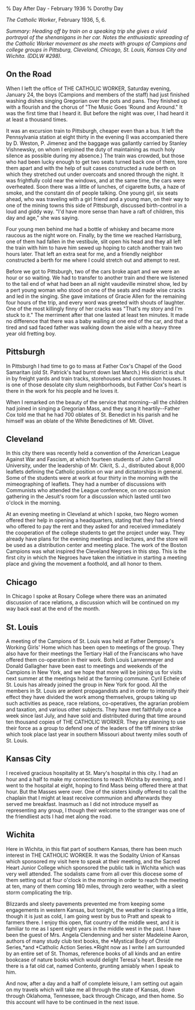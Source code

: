 % Day After Day - February 1936
% Dorothy Day

*The Catholic Worker*, February 1936, 5, 6.

*Summary: Heading off by train on a speaking trip she gives a vivid
portrayal of the shenanigans in her car. Notes the enthusiastic
spreading of the Catholic Worker movement as she meets with groups of
Campions and college groups in Pittsburg, Cleveland, Chicago, St. Louis,
Kansas City and Wichita. (DDLW \#298).*

On the Road
-----------

When I left the office of THE CATHOLIC WORKER, Saturday evening, January
24, the boys (Campions and members of the staff) had just finished
washing dishes singing Gregorian over the pots and pans. They finished
up with a flourish and the chorus of "The Music Goes 'Round and Around."
It was the first time that I heard it. But before the night was over, I
had heard it at least a thousand times.

It was an excursion train to Pittsburgh, cheaper even than a bus. It
left the Pennsylvania station at eight thirty in the evening (I was
accompanied there by D. Weston, P. Jimenez and the baggage was gallantly
carried by Stanley Vishnewsky, on whom I enjoined the duty of
maintaining as much holy silence as possible during my absence.) The
train was crowded, but those who had been lucky enough to get two seats
turned back one of them, tore them apart and with the help of suit cases
constructed a rude berth on which they stretched out under overcoats and
snored through the night. It was frightfully cold near the windows, and
at the same time, the cars were overheated. Soon there was a little of
lunches, of cigarette butts, a haze of smoke, and the constant din of
people talking. One young girl, six seats ahead, who was traveling with
a girl friend and a young man, on their way to one of the mining towns
this side of Pittsburgh, discussed birth-control in a loud and giddy
way. "I'd have more sense than have a raft of children, this day and
age," she was saying.

Four young men behind me had a bottle of whiskey and became more raucous
as the night wore on. Finally, by the time we reached Harrisburg, one of
them had fallen in the vestibule, slit open his head and they all left
the train with him to have him sewed up hoping to catch another train
two hours later. That left an extra seat for me, and a friendly neighbor
constructed a berth for me where I could stretch out and attempt to
rest.

Before we got to Pittsburgh, two of the cars broke apart and we were an
hour or so waiting. We had to transfer to another train and there we
listened to the tail end of what had been an all night vaudeville
minstrel show, led by a pert young woman who stood on one of the seats
and made wise cracks and led in the singing. She gave imitations of
Gracie Allen for the remaining four hours of the trip, and every word
was greeted with shouts of laughter. One of the most killingly finny of
her cracks was "That's my story and I'm stuck to it." The merriment
after that one lasted at least ten minutes. It made no difference that
there was a baby wailing at one end of the car, and that a tired and sad
faced father was walking down the aisle with a heavy three year old
fretting boy.

Pittsburgh
----------
In Pittsburgh I had time to go to mass at Father Cox's Chapel of the
Good Samaritan (old St. Patrick's had burnt down last March.) His
district is shut in by freight yards and train tracks, storehouses and
commission houses. It is one of those desolate city slum neighborhoods,
but Father Cox's heart is there in the work for his people and he loves
it.

When I remarked on the beauty of the service that morning--all the
children had joined in singing a Gregorian Mass, and they sang it
heartily--Father Cox told me that he had 700 oblates of St. Benedict in
his parish and he himself was an oblate of the White Benedictines of Mt.
Olivet.

Cleveland
---------

In this city there was recently held a convention of the American League
Against War and Fascism, at which fourteen students of John Carroll
University, under the leadership of Mr. Cikrit, S. J., distributed about
8,000 leaflets defining the Catholic position on war and dictatorships
in general. Some of the students were at work at four thirty in the
morning with the mimeographing of leaflets. They had a number of
discussions with Communists who attended the League conference, on one
occasion gathering in the Jesuit's room for a discussion which lasted
until two o'clock in the morning.

At an evening meeting in Cleveland at which I spoke, two Negro women
offered their help in opening a headquarters, stating that they had a
friend who offered to pay the rent and they asked for and received
immediately the cooperation of the college students to get the project
under way. They already have plans for the evening meetings and
lectures, and the store will be used as a distribution center and
meeting place. The work of the Boston Campions was what inspired the
Cleveland Negroes in this step. This is the first city in which the
Negroes have taken the initiative in starting a meeting place and giving
the movement a foothold, and all honor to them.

Chicago
-------

In Chicago I spoke at Rosary College where there was an animated
discussion of race relations, a discussion which will be continued on my
way back east at the end of the month.

St. Louis
---------

A meeting of the Campions of St. Louis was held at Father Dempsey's
Working Girls' Home which has been open to meetings of the group. They
also have for their meetings the Tertiary Hall of the Franciscans who
have offered them co-operation in their work. Both Louis Lanvenmeyer and
Donald Gallagher have been east to meetings and weekends of the Campions
in New York, and we hope that more will be joining us for visits next
summer at the meetings held at the farming commune. Cyril Echele of St.
Louis has already joined the group in New York for good. All the members
in St. Louis are ardent propagandists and in order to intensify their
effect they have divided the work among themselves, groups taking up
such activities as peace, race relations, co-operatives, the agrarian
problem and taxation, and various other subjects. They have met
faithfully once a week since last July, and have sold and distributed
during that time around ten thousand copies of THE CATHOLIC WORKER. They
are planning to use their force as a group to defend one of the leaders
of the tiff miners strike which took place last year in southern
Missouri about twenty miles south of St. Louis.

Kansas City
-----------

I received gracious hospitality at St. Mary's hospital in this city.
I had an hour and a half to make my connections to reach Wichita by
evening, and I went to the hospital at eight, hoping to find Mass being
offered there at that hour. But the Masses were over. One of the sisters
kindly offered to call the chaplain that I might at least receive
communion and afterwards they served me breakfast. Inasmuch as I did not
introduce myself as representing any group, I though their welcome to
the stranger was one of the friendliest acts I had met along the road.

Wichita
-------

Here in Wichita, in this flat part of southern Kansas, there has been
much interest in THE CATHOLIC WORKER. It was the Sodality Union of
Kansas which sponsored my visit here to speak at their meeting, and the
Sacred Heart Junior College which sponsored the public talk in Wichita
which was very well attended. The sodalists came from all over this
diocese some of them setting out at four o'clock in the morning in order
to reach the meeting at ten, many of them coming 180 miles, through zero
weather, with a sleet storm complicating the trip.

Blizzards and sleety pavements prevented me from keeping some
engagements in western Kansas, but tonight, the weather is clearing a
little, though it is just as cold, I am going west by bus to Pratt and
speak to farmers there. I enjoy this open, flat country of the middle
west, and it is familiar to me as I spent eight years in the middle west
in the past. I have been the guest of Mrs. Angela Clendenning and her
sister Madeleine Aaron, authors of many study club text books, the
*Mystical Body of Christ Series,*and *Catholic Action Series.*Right now
as I write I am surrounded by an entire set of St. Thomas, reference
books of all kinds and an entire bookcase of nature books which would
delight Teresa's heart. Beside me there is a fat old cat, named
Contento, grunting amiably when I speak to him.

And now, after a day and a half of complete leisure, I am setting out
again on my travels which will take me all through the state of Kansas,
down through Oklahoma, Tennessee, back through Chicago, and then home.
So this account will have to be continued in the next issue.

